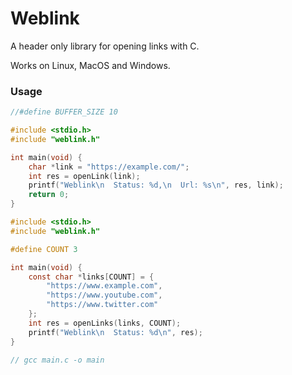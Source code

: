 # Weblink

A header only library for opening links with C.

Works on Linux, MacOS and Windows.

### Usage
```C
//#define BUFFER_SIZE 10

#include <stdio.h>
#include "weblink.h"

int main(void) {
	char *link = "https://example.com/";
	int res = openLink(link);
	printf("Weblink\n  Status: %d,\n  Url: %s\n", res, link);
	return 0;
}
```

```C
#include <stdio.h>
#include "weblink.h"

#define COUNT 3

int main(void) {
	const char *links[COUNT] = {
		"https://www.example.com",
		"https://www.youtube.com",
		"https://www.twitter.com"
	};
	int res = openLinks(links, COUNT);
	printf("Weblink\n  Status: %d\n", res);
}

// gcc main.c -o main
```
